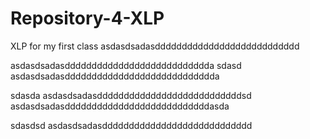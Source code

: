 # Repository-4-XLP
XLP for my first class
asdasdsadasddddddddddddddddddddddddddd


asdasdsadasddddddddddddddddddddddddddda
sdasd
asdasdsadasdddddddddddddddddddddddddddda

sdasda
asdasdsadasdddddddddddddddddddddddddddsd
asdasdsadasdddddddddddddddddddddddddddasda

sdasdsd
asdasdsadasdddddddddddddddddddddddddddd
